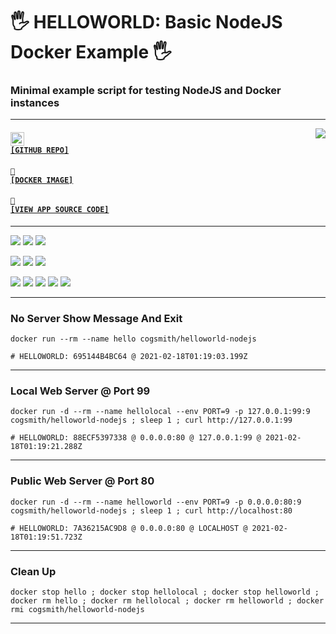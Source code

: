# 🖐️ HELLOWORLD: Basic NodeJS Docker Example 🖐️
### Minimal example script for testing NodeJS and Docker instances

---

<a href='https://github.com/cogsmith/helloworld-nodejs'><img src='https://github-readme-stats.vercel.app/api/pin/?username=cogsmith&repo=helloworld-nodejs' align='right'></a>

#### <code><a href='https://github.com/cogsmith/helloworld-nodejs'><img src='https://github.githubassets.com/images/icons/emoji/octocat.png' width='22'> [GITHUB REPO]</a></code>

#### <code><a href='https://hub.docker.com/r/cogsmith/helloworld-nodejs'>🐳 [DOCKER IMAGE]</a></code>

#### <code><a href='https://github.com/cogsmith/helloworld-nodejs/blob/main/app.js'>🧾 [VIEW APP SOURCE CODE]</a></code>

---

[![](https://shields.io/github/package-json/v/cogsmith/helloworld-nodejs?label=codebase)](http://github.com/cogsmith/helloworld-nodejs)
[![](https://shields.io/github/last-commit/cogsmith/helloworld-nodejs)](https://github.com/cogsmith/helloworld-nodejs/commits/main)
[![](https://github.com/cogsmith/helloworld-nodejs/actions/workflows/DEVKING_CHECK.yml/badge.svg)](https://github.com/cogsmith/helloworld-nodejs/actions/workflows/DEVKING_CHECK.yml)

[![](https://shields.io/github/v/release/cogsmith/helloworld-nodejs?label=latest+release)](https://github.com/cogsmith/helloworld-nodejs/releases)
[![](https://shields.io/github/release-date/cogsmith/helloworld-nodejs?color=blue)](https://github.com/cogsmith/helloworld-nodejs/releases)
[![](https://shields.io/github/commits-since/cogsmith/helloworld-nodejs/latest)](https://github.com/cogsmith/helloworld-nodejs/commits/main)
<!-- [![](https://shields.io/github/commit-activity/m/cogsmith/helloworld-nodejs)](https://github.com/cogsmith/helloworld-nodejs/commits/main) -->

[![](https://shields.io/github/license/cogsmith/helloworld-nodejs?color=lightgray)](https://github.com/cogsmith/helloworld-nodejs/blob/main/LICENSE)
[![](https://shields.io/github/languages/code-size/cogsmith/helloworld-nodejs)](http://github.com/cogsmith/helloworld-nodejs)
[![](https://shields.io/github/repo-size/cogsmith/helloworld-nodejs)](http://github.com/cogsmith/helloworld-nodejs)
[![](https://shields.io/docker/image-size/cogsmith/helloworld-nodejs?sort=date&label=docker+size)](https://hub.docker.com/r/cogsmith/helloworld-nodejs)
[![](https://shields.io/github/issues-raw/cogsmith/helloworld-nodejs)](https://github.com/cogsmith/helloworld-nodejs/issues)

---

### No Server Show Message And Exit

~~~
docker run --rm --name hello cogsmith/helloworld-nodejs

# HELLOWORLD: 695144B4BC64 @ 2021-02-18T01:19:03.199Z
~~~

---

### Local Web Server @ Port 99

~~~
docker run -d --rm --name hellolocal --env PORT=9 -p 127.0.0.1:99:9 cogsmith/helloworld-nodejs ; sleep 1 ; curl http://127.0.0.1:99

# HELLOWORLD: 88ECF5397338 @ 0.0.0.0:80 @ 127.0.0.1:99 @ 2021-02-18T01:19:21.288Z
~~~

---

### Public Web Server @ Port 80

~~~
docker run -d --rm --name helloworld --env PORT=9 -p 0.0.0.0:80:9 cogsmith/helloworld-nodejs ; sleep 1 ; curl http://localhost:80

# HELLOWORLD: 7A36215AC9D8 @ 0.0.0.0:80 @ LOCALHOST @ 2021-02-18T01:19:51.723Z
~~~

---

### Clean Up

~~~
docker stop hello ; docker stop hellolocal ; docker stop helloworld ; docker rm hello ; docker rm hellolocal ; docker rm helloworld ; docker rmi cogsmith/helloworld-nodejs
~~~

---
